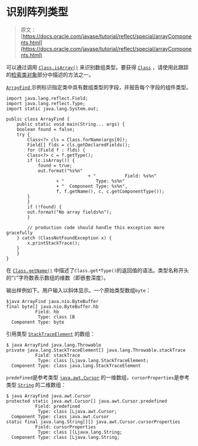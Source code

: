 # 识别阵列类型

> 原文： [https://docs.oracle.com/javase/tutorial/reflect/special/arrayComponents.html](https://docs.oracle.com/javase/tutorial/reflect/special/arrayComponents.html)

可以通过调用 [`Class.isArray()`](https://docs.oracle.com/javase/8/docs/api/java/lang/Class.html#isArray--) 来识别数组类型。要获得 [`Class`](https://docs.oracle.com/javase/8/docs/api/java/lang/Class.html) ，请使用此跟踪的[检索类对象](../class/classNew.html)部分中描述的方法之一。

[``ArrayFind`` ](example/ArrayFind.java)示例标识指定类中具有数组类型的字段，并报告每个字段的组件类型。

```
import java.lang.reflect.Field;
import java.lang.reflect.Type;
import static java.lang.System.out;

public class ArrayFind {
    public static void main(String... args) {
	boolean found = false;
 	try {
	    Class<?> cls = Class.forName(args[0]);
	    Field[] flds = cls.getDeclaredFields();
	    for (Field f : flds) {
 		Class<?> c = f.getType();
		if (c.isArray()) {
		    found = true;
		    out.format("%s%n"
                               + "           Field: %s%n"
			       + "            Type: %s%n"
			       + "  Component Type: %s%n",
			       f, f.getName(), c, c.getComponentType());
		}
	    }
	    if (!found) {
		out.format("No array fields%n");
	    }

        // production code should handle this exception more gracefully
 	} catch (ClassNotFoundException x) {
	    x.printStackTrace();
	}
    }
}

```

在 [`Class.getName()`](https://docs.oracle.com/javase/8/docs/api/java/lang/Class.html#getName--) 中描述了`Class.get*Type()`的返回值的语法。类型名称开头的“`[`”字符数表示数组的维数（即嵌套深度）。

输出样例如下。用户输入以斜体显示。一个原始类型数组`byte`：

```
$java ArrayFind java.nio.ByteBuffer
final byte[] java.nio.ByteBuffer.hb
           Field: hb
            Type: class [B
  Component Type: byte

```

引用类型 [`StackTraceElement`](https://docs.oracle.com/javase/8/docs/api/java/lang/StackTraceElement.html) 的数组：

```
$ java ArrayFind java.lang.Throwable
private java.lang.StackTraceElement[] java.lang.Throwable.stackTrace
           Field: stackTrace
            Type: class [Ljava.lang.StackTraceElement;
  Component Type: class java.lang.StackTraceElement

```

`predefined`是参考类型 [`java.awt.Cursor`](https://docs.oracle.com/javase/8/docs/api/java/awt/Cursor.html) 的一维数组，`cursorProperties`是参考类型 [`String`](https://docs.oracle.com/javase/8/docs/api/java/lang/String.html) 的二维数组：

```
$ java ArrayFind java.awt.Cursor
protected static java.awt.Cursor[] java.awt.Cursor.predefined
           Field: predefined
            Type: class [Ljava.awt.Cursor;
  Component Type: class java.awt.Cursor
static final java.lang.String[][] java.awt.Cursor.cursorProperties
           Field: cursorProperties
            Type: class [[Ljava.lang.String;
  Component Type: class [Ljava.lang.String;

```